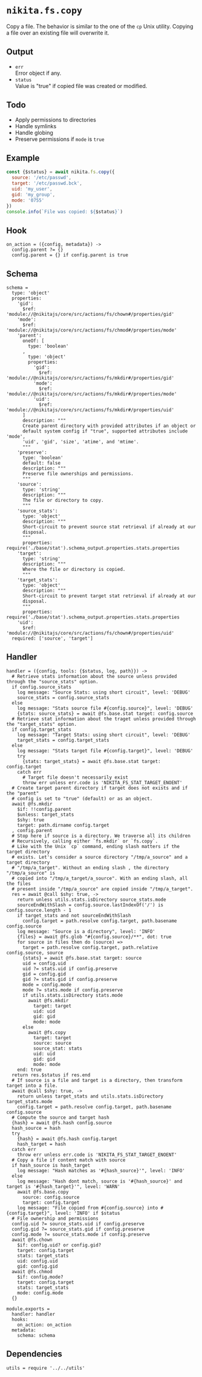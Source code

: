 
# `nikita.fs.copy`

Copy a file. The behavior is similar to the one of the `cp`
Unix utility. Copying a file over an existing file will
overwrite it.

## Output

* `err`   
  Error object if any.   
* `status`   
  Value is "true" if copied file was created or modified.   

## Todo

* Apply permissions to directories
* Handle symlinks
* Handle globing
* Preserve permissions if `mode` is `true`

## Example

```js
const {$status} = await nikita.fs.copy({
  source: '/etc/passwd',
  target: '/etc/passwd.bck',
  uid: 'my_user',
  gid: 'my_group',
  mode: '0755'
})
console.info(`File was copied: ${$status}`)
```

## Hook

    on_action = ({config, metadata}) ->
      config.parent ?= {}
      config.parent = {} if config.parent is true

## Schema

    schema =
      type: 'object'
      properties:
        'gid':
          $ref: 'module://@nikitajs/core/src/actions/fs/chown#/properties/gid'
        'mode':
          $ref: 'module://@nikitajs/core/src/actions/fs/chmod#/properties/mode'
        'parent':
          oneOf: [
            type: 'boolean'
          ,
            type: 'object'
            properties:
              'gid':
                $ref: 'module://@nikitajs/core/src/actions/fs/mkdir#/properties/gid'
              'mode':
                $ref: 'module://@nikitajs/core/src/actions/fs/mkdir#/properties/mode'
              'uid':
                $ref: 'module://@nikitajs/core/src/actions/fs/mkdir#/properties/uid'
          ]
          description: """
          Create parent directory with provided attributes if an object or
          default system config if "true", supported attributes include 'mode',
          'uid', 'gid', 'size', 'atime', and 'mtime'.
          """
        'preserve':
          type: 'boolean'
          default: false
          description: """
          Preserve file ownerships and permissions.
          """
        'source':
          type: 'string'
          description: """
          The file or directory to copy.
          """
        'source_stats':
          type: 'object'
          description: """
          Short-circuit to prevent source stat retrieval if already at our
          disposal.
          """
          properties: require('./base/stat').schema_output.properties.stats.properties
        'target':
          type: 'string'
          description: """
          Where the file or directory is copied.
          """
        'target_stats':
          type: 'object'
          description: """
          Short-circuit to prevent target stat retrieval if already at our
          disposal.
          """
          properties: require('./base/stat').schema_output.properties.stats.properties
        'uid':
          $ref: 'module://@nikitajs/core/src/actions/fs/chown#/properties/uid'
      required: ['source', 'target']

## Handler

    handler = ({config, tools: {$status, log, path}}) ->
      # Retrieve stats information about the source unless provided through the "source_stats" option.
      if config.source_stats
        log message: "Source Stats: using short circuit", level: 'DEBUG'
        source_stats = config.source_stats
      else
        log message: "Stats source file #{config.source}", level: 'DEBUG'
        {stats: source_stats} = await @fs.base.stat target: config.source
      # Retrieve stat information about the traget unless provided through the "target_stats" option.
      if config.target_stats
        log message: "Target Stats: using short circuit", level: 'DEBUG'
        target_stats = config.target_stats
      else
        log message: "Stats target file #{config.target}", level: 'DEBUG'
        try
          {stats: target_stats} = await @fs.base.stat target: config.target
        catch err
          # Target file doesn't necessarily exist
          throw err unless err.code is 'NIKITA_FS_STAT_TARGET_ENOENT'
      # Create target parent directory if target does not exists and if the "parent"
      # config is set to "true" (default) or as an object.
      await @fs.mkdir
        $if: !!config.parent
        $unless: target_stats
        $shy: true
        target: path.dirname config.target
      , config.parent
      # Stop here if source is a directory. We traverse all its children
      # Recursively, calling either `fs.mkdir` or `fs.copy`.
      # Like with the Unix `cp` command, ending slash matters if the target directory
      # exists. Let's consider a source directory "/tmp/a_source" and a target directory
      # "/tmp/a_target". Without an ending slash , the directory "/tmp/a_source" is
      # copied into "/tmp/a_target/a_source". With an ending slash, all the files
      # present inside "/tmp/a_source" are copied inside "/tmp/a_target".
      res = await @call $shy: true, ->
        return unless utils.stats.isDirectory source_stats.mode
        sourceEndWithSlash = config.source.lastIndexOf('/') is config.source.length - 1
        if target_stats and not sourceEndWithSlash
          config.target = path.resolve config.target, path.basename config.source
        log message: "Source is a directory", level: 'INFO'
        {files} = await @fs.glob "#{config.source}/**", dot: true
        for source in files then do (source) =>
          target = path.resolve config.target, path.relative config.source, source
          {stats} = await @fs.base.stat target: source
          uid = config.uid
          uid ?= stats.uid if config.preserve
          gid = config.gid
          gid ?= stats.gid if config.preserve
          mode = config.mode
          mode ?= stats.mode if config.preserve
          if utils.stats.isDirectory stats.mode
            await @fs.mkdir
              target: target
              uid: uid
              gid: gid
              mode: mode
          else
            await @fs.copy
              target: target
              source: source
              source_stat: stats
              uid: uid
              gid: gid
              mode: mode
        end: true
      return res.$status if res.end
      # If source is a file and target is a directory, then transform target into a file.
      await @call $shy: true, ->
        return unless target_stats and utils.stats.isDirectory target_stats.mode
        config.target = path.resolve config.target, path.basename config.source
      # Compute the source and target hash
      {hash} = await @fs.hash config.source
      hash_source = hash
      try
        {hash} = await @fs.hash config.target
        hash_target = hash
      catch err
        throw err unless err.code is 'NIKITA_FS_STAT_TARGET_ENOENT'
      # Copy a file if content match with source
      if hash_source is hash_target
        log message: "Hash matches as '#{hash_source}'", level: 'INFO'
      else
        log message: "Hash dont match, source is '#{hash_source}' and target is '#{hash_target}'", level: 'WARN'
        await @fs.base.copy
          source: config.source
          target: config.target
        log message: "File copied from #{config.source} into #{config.target}", level: 'INFO' if $status
      # File ownership and permissions
      config.uid ?= source_stats.uid if config.preserve
      config.gid ?= source_stats.gid if config.preserve
      config.mode ?= source_stats.mode if config.preserve
      await @fs.chown
        $if: config.uid? or config.gid?
        target: config.target
        stats: target_stats
        uid: config.uid
        gid: config.gid
      await @fs.chmod
        $if: config.mode?
        target: config.target
        stats: target_stats
        mode: config.mode
      {}

    module.exports =
      handler: handler
      hooks:
        on_action: on_action
      metadata:
        schema: schema

## Dependencies

    utils = require '../../utils'
